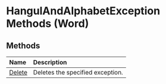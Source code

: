 
# HangulAndAlphabetException Methods (Word)

## Methods



|**Name**|**Description**|
|:-----|:-----|
|[Delete](f7d9341d-619e-06c5-d4e4-9d9400a20fd7.md)|Deletes the specified exception.|
